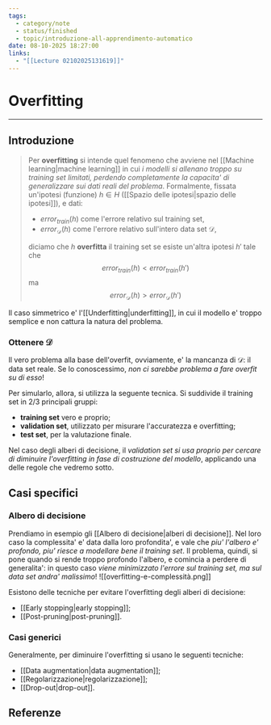 ```yaml
---
tags:
  - category/note
  - status/finished
  - topic/introduzione-all-apprendimento-automatico
date: 08-10-2025 18:27:00
links:
  - "[[Lecture 02102025131619]]"
---
```

# Overfitting
---
## Introduzione
> Per **overfitting** si intende quel fenomeno che avviene nel [[Machine learning|machine learning]] in cui _i modelli si allenano troppo su training set limitati, perdendo completamente la capacita' di generalizzare sui dati reali del problema_.
> Formalmente, fissata un'ipotesi (funzione) $h \in H$ ([[Spazio delle ipotesi|spazio delle ipotesi]]), e dati:
> - $error_{train}(h)$ come l'errore relativo sul training set,
> - $error_{\mathcal{D}}(h)$ come l'errore relativo sull'intero data set $\mathcal{D}$,
> 
> diciamo che $h$ **overfitta** il training set se esiste un'altra ipotesi $h'$ tale che
> $$error_{train}(h) < error_{train}(h')$$
> ma
> $$error_{\mathcal{D}}(h) > error_{\mathcal{D}}(h')$$

Il caso simmetrico e' l'[[Underfitting|underfitting]], in cui il modello e' troppo semplice e non cattura la natura del problema.

### Ottenere $\mathcal{D}$
Il vero problema alla base dell'overfit, ovviamente, e' la mancanza di $\mathcal{D}$: il data set reale. Se lo conoscessimo, _non ci sarebbe problema a fare overfit su di esso_!

Per simularlo, allora, si utilizza la seguente tecnica. Si suddivide il training set in 2/3 principali gruppi:
- **training set** vero e proprio;
- **validation set**, utilizzato per misurare l'accuratezza e overfitting;
- **test set**, per la valutazione finale.

Nel caso degli alberi di decisione, il _validation set si usa proprio per cercare di diminuire l'overfitting in fase di costruzione del modello_, applicando una delle regole che vedremo sotto.

## Casi specifici
### Albero di decisione
Prendiamo in esempio gli [[Albero di decisione|alberi di decisione]]. Nel loro caso la complessita' e' data dalla loro profondita', e vale che _piu' l'albero e' profondo, piu' riesce a modellare bene il training set_. Il problema, quindi, si pone quando si rende troppo profondo l'albero, e comincia a perdere di generalita': in questo caso _viene minimizzato l'errore sul training set, ma sul data set andra' malissimo_!
![[overfitting-e-complessità.png]]

Esistono delle tecniche per evitare l'overfitting degli alberi di decisione:
- [[Early stopping|early stopping]];
- [[Post-pruning|post-pruning]].

### Casi generici
Generalmente, per diminuire l'overfitting si usano le seguenti tecniche:
- [[Data augmentation|data augmentation]];
- [[Regolarizzazione|regolarizzazione]];
- [[Drop-out|drop-out]].

## Referenze